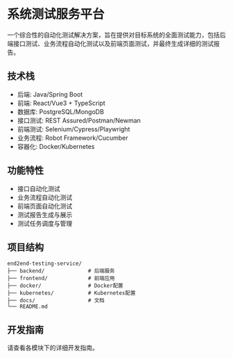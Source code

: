 # 系统测试服务平台

一个综合性的自动化测试解决方案，旨在提供对目标系统的全面测试能力，包括后端接口测试、业务流程自动化测试以及前端页面测试，并最终生成详细的测试报告。

## 技术栈

- 后端: Java/Spring Boot
- 前端: React/Vue3 + TypeScript
- 数据库: PostgreSQL/MongoDB
- 接口测试: REST Assured/Postman/Newman
- 前端测试: Selenium/Cypress/Playwright
- 业务流程: Robot Framework/Cucumber
- 容器化: Docker/Kubernetes

## 功能特性

- 接口自动化测试
- 业务流程自动化测试
- 前端页面自动化测试
- 测试报告生成与展示
- 测试任务调度与管理

## 项目结构

```
end2end-testing-service/
├── backend/              # 后端服务
├── frontend/             # 前端应用
├── docker/               # Docker配置
├── kubernetes/           # Kubernetes配置
├── docs/                 # 文档
└── README.md
```

## 开发指南

请查看各模块下的详细开发指南。